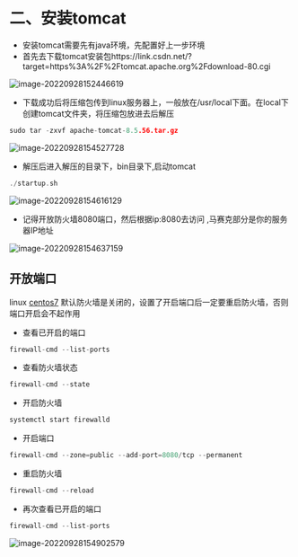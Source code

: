 # 二、安装tomcat

- 安装tomcat需要先有java环境，先配置好上一步环境
- 首先去下载tomcat安装包https://link.csdn.net/?target=https%3A%2F%2Ftomcat.apache.org%2Fdownload-80.cgi

![image-20220928152446619](C:\Users\yilon\Desktop\All\knowledge\linux安装环境（64位）\images\image-20220928152446619.png)

- 下载成功后将压缩包传到linux服务器上，一般放在/usr/local下面。在local下创建tomcat文件夹，将压缩包放进去后解压

```c
sudo tar -zxvf apache-tomcat-8.5.56.tar.gz
```

![image-20220928154527728](C:\Users\yilon\Desktop\All\knowledge\linux安装环境（64位）\images\image-20220928154527728.png)

-  解压后进入解压的目录下，bin目录下,启动tomcat

```c
./startup.sh
```

![image-20220928154616129](C:\Users\yilon\Desktop\All\knowledge\linux安装环境（64位）\images\image-20220928154616129.png)

- 记得开放防火墙8080端口，然后根据ip:8080去访问 ,马赛克部分是你的服务器IP地址

![image-20220928154637159](C:\Users\yilon\Desktop\All\knowledge\linux安装环境（64位）\images\image-20220928154637159.png)

## 开放端口

linux [centos7](https://so.csdn.net/so/search?q=centos7&spm=1001.2101.3001.7020) 默认防火墙是关闭的，设置了开启端口后一定要重启防火墙，否则端口开启会不起作用

- 查看已开启的端口

```c
firewall-cmd --list-ports
```

- 查看防火墙状态

```c
firewall-cmd --state
```

- 开启防火墙

```c
systemctl start firewalld
```

- 开启端口

```c
firewall-cmd --zone=public --add-port=8080/tcp --permanent
```

- 重启防火墙

```c
firewall-cmd --reload
```

- 再次查看已开启的端口

```c
firewall-cmd --list-ports
```

![image-20220928154902579](C:\Users\yilon\Desktop\All\knowledge\linux安装环境（64位）\images\image-20220928154902579.png)